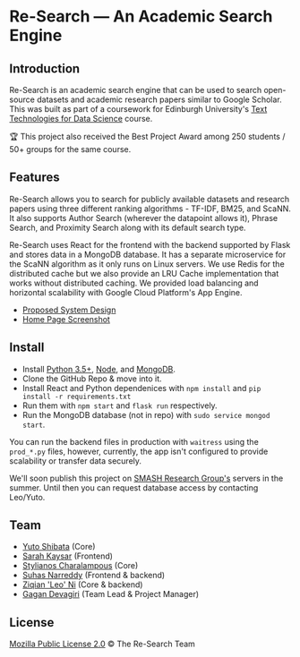 # Re-Search — An Academic Search Engine


## Introduction

Re-Search is an academic search engine that can be used to search open-source datasets and academic research papers similar to Google Scholar. This was built as part of a coursework for Edinburgh University's [Text Technologies for Data Science](http://www.drps.ed.ac.uk/21-22/dpt/cxinfr11145.htm) course.

🏆 This project also received the Best Project Award among 250 students / 50+ groups for the same course. 


## Features

Re-Search allows you to search for publicly available datasets and research papers using three different ranking algorithms - TF-IDF, BM25, and ScaNN. It also supports Author Search (wherever the datapoint allows it), Phrase Search, and Proximity Search along with its default search type. 

Re-Search uses React for the frontend with the backend supported by Flask and stores data in a MongoDB database. It has a separate microservice for the ScaNN algorithm as it only runs on Linux servers. We use Redis for the distributed cache but we also provide an LRU Cache implementation that works without distributed caching. We provided load balancing and horizontal scalability with Google Cloud Platform's App Engine.

- [Proposed System Design](public/system_design.jpg)
- [Home Page Screenshot](public/homepage_screenshot.jpg)


## Install

- Install  [Python 3.5+](https://www.python.org/downloads/), [Node](https://docs.npmjs.com/downloading-and-installing-node-js-and-npm), and [MongoDB](https://www.mongodb.com/docs/manual/installation/).
- Clone the GitHub Repo & move into it.
- Install React and Python dependenices with ``npm install`` and ``pip install -r requirements.txt``
- Run them with ``npm start`` and ``flask run`` respectively.
- Run the MongoDB database (not in repo) with ``sudo service mongod start``.

You can run the backend files in production with ``waitress`` using the ``prod_*.py`` files, however, currently, the app isn't configured to provide scalability or transfer data securely. 

We'll soon publish this project on [SMASH Research Group's](https://smash.inf.ed.ac.uk/) servers in the summer. Until then you can request database access by contacting Leo/Yuto.


## Team

- [Yuto Shibata](https://github.com/YutoShibata07) (Core)
- [Sarah Kaysar](https://github.com/sarahkayser05) (Frontend)
- [Stylianos Charalampous](https://github.com/stylianosc07) (Core)
- [Suhas Narreddy](https://github.com/sulaimansuhas) (Frontend & backend)
- [Ziqian 'Leo' Ni](https://github.com/nizqleo) (Core & backend)
- [Gagan Devagiri](https://github.com/GaganSD) (Team Lead & Project Manager)



## License

[Mozilla Public License 2.0](https://github.com/GaganSD/ttds-cw3-research-team/blob/main/LICENSE) ©️ The Re-Search Team
